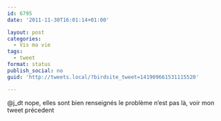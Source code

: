 ```yaml
---
id: 6795
date: '2011-11-30T16:01:14+01:00'

layout: post
categories:
  - Vis ma vie
tags:
  - tweet
format: status
publish_social: no
guid: 'http://tweets.local/?birdsite_tweet=141909661531115520'

---
```


@j\_dt nope, elles sont bien renseignés le problème n’est pas là, voir mon tweet précedent